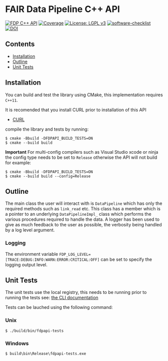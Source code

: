# FAIR Data Pipeline C++ API

[![FDP C++ API](https://github.com/FAIRDataPipeline/cppDataPipeline/actions/workflows/fdp_cpp_api.yaml/badge.svg)](https://github.com/FAIRDataPipeline/cppDataPipeline/actions/workflows/fdp_cpp_api.yaml) 
[![Coverage](https://sonarcloud.io/api/project_badges/measure?project=FAIRDataPipeline_FDP-Cpp-API&metric=coverage)](https://sonarcloud.io/summary/new_code?id=FAIRDataPipeline_FDP-Cpp-API)
[![License: LGPL v3](https://img.shields.io/badge/License-LGPL_v3-blue.svg)](https://www.gnu.org/licenses/lgpl-3.0)
[![software-checklist](https://img.shields.io/badge/software-checklist-3891A6)](https://github.com/FAIRDataPipeline/cppDataPipeline/blob/main/software-checklist.md)
[![DOI](https://zenodo.org/badge/DOI/10.5281/zenodo.5874669.svg)](https://doi.org/10.5281/zenodo.5874669)

## Contents
  - [Installation](#installation)
  - [Outline](#outline)
  - [Unit Tests](#unit-tests)

## Installation
You can build and test the library using CMake, this implementation requires `C++11`.

It is recomended that you install CURL prior to installation of this API
- [CURL](https://curl.se/libcurl/)

compile the library and tests by running:

```
$ cmake -Bbuild -DFDPAPI_BUILD_TESTS=ON
$ cmake --build build
```

**Important** For multi-config compilers such as Visual Studio xcode or ninja the config type needs to be set to `Release` otherwise the API will not build for example:
```
$ cmake -Bbuild -DFDPAPI_BUILD_TESTS=ON
$ cmake --build build --config=Release
```

## Outline
The main class the user will interact with is `DataPipeline` which has only the required methods such as `link_read` etc. This class has a member which is a pointer to an underlying `DataPipelineImpl_` class which performs the various procedures required to handle the data. A logger has been used to give as much feedback to the user as possible, the verbosity being handled by a log level argument.

### Logging
The environment variable `FDP_LOG_LEVEL=[TRACE:DEBUG:INFO:WARN:ERROR:CRITICAL:OFF]` can be set to specify the logging output level.

## Unit Tests
The unit tests use the local registry, this needs to be running prior to running the tests see: [the CLI documentation](https://github.com/FAIRDataPipeline/FAIR-CLI#registry)

Tests can be lauched using the following command:
### Unix
```
$ ./build/bin/fdpapi-tests
```

### Windows
```
$ build\bin\Release\fdpapi-tests.exe
```
